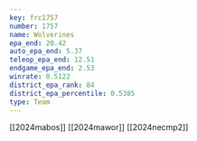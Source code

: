 ```yaml
---
key: frc1757
number: 1757
name: Wolverines
epa_end: 20.42
auto_epa_end: 5.37
teleop_epa_end: 12.51
endgame_epa_end: 2.53
winrate: 0.5122
district_epa_rank: 84
district_epa_percentile: 0.5385
type: Team
---
```

[[2024mabos]]
[[2024mawor]]
[[2024necmp2]]
